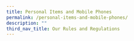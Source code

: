 ```yaml
---
title: Personal Items and Mobile Phones
permalink: /personal-items-and-mobile-phones/
description: ""
third_nav_title: Our Rules and Regulations
---
```

